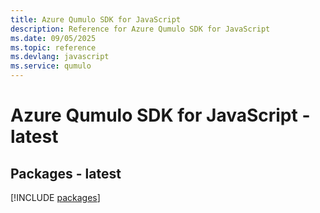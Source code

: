 ```yaml
---
title: Azure Qumulo SDK for JavaScript
description: Reference for Azure Qumulo SDK for JavaScript
ms.date: 09/05/2025
ms.topic: reference
ms.devlang: javascript
ms.service: qumulo
---
```

# Azure Qumulo SDK for JavaScript - latest
## Packages - latest
[!INCLUDE [packages](qumulo-index.md)]